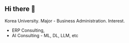 ## Hi there 👋

Korea University.
Major - Business Administration.
Interest.
- ERP Consulting, 
- AI Consulting - ML, DL, LLM, etc 
<!--
**realomegakim/realomegakim** is a ✨ _special_ ✨ repository because its `README.md` (this file) appears on your GitHub profile.

Here are some ideas to get you started:

- 🔭 I’m currently working on Korea University
- 🌱 I’m currently learning AI, such as ML, DL, LLM...
- 👯 I’m looking to collaborate on ...
- 🤔 I’m looking for help with ...
- 💬 Ask me about ...
- 📫 How to reach me: omegakim@korea.ac.kr
- 😄 Pronouns: ...
- ⚡ Fun fact: ...
-->
